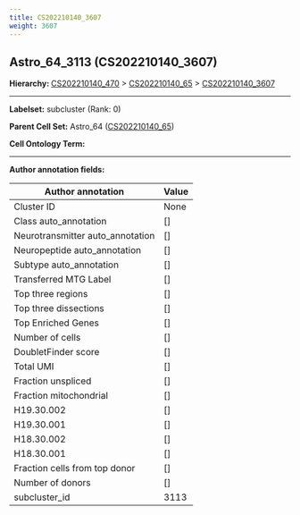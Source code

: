 ```yaml
---
title: CS202210140_3607
weight: 3607
---
```

## Astro_64_3113 (CS202210140_3607)
<b>Hierarchy: </b>
[CS202210140_470](../CS202210140_470) >
[CS202210140_65](../CS202210140_65) >
[CS202210140_3607](../CS202210140_3607)

---


**Labelset:** subcluster (Rank: 0)

**Parent Cell Set:** Astro_64 ([CS202210140_65](../CS202210140_65))



**Cell Ontology Term:** 

[MARKER GENES.]: #


---

[TRANSFERRED ANNOTATIONS.]: #


[AUTHOR ANNOTATION FIELDS.]: #


**Author annotation fields:**

| Author annotation | Value |
|-------------------|-------|
|Cluster ID|None|
|Class auto_annotation|[]|
|Neurotransmitter auto_annotation|[]|
|Neuropeptide auto_annotation|[]|
|Subtype auto_annotation|[]|
|Transferred MTG Label|[]|
|Top three regions|[]|
|Top three dissections|[]|
|Top Enriched Genes|[]|
|Number of cells|[]|
|DoubletFinder score|[]|
|Total UMI|[]|
|Fraction unspliced|[]|
|Fraction mitochondrial|[]|
|H19.30.002|[]|
|H19.30.001|[]|
|H18.30.002|[]|
|H18.30.001|[]|
|Fraction cells from top donor|[]|
|Number of donors|[]|
|subcluster_id|3113|
